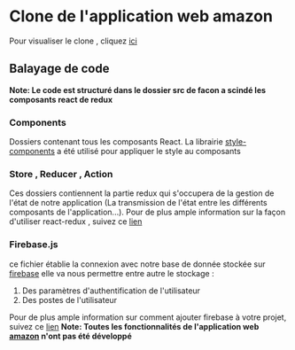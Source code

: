 # Clone de l'application web amazon 

Pour visualiser le clone , cliquez [ici](https://clone-3467b.web.app)

## Balayage de code 

**Note: Le code est structuré dans le dossier src de facon a scindé les composants react de redux**

### Components 

Dossiers contenant tous les composants React. La librairie [style-components](https://www.npmjs.com/package/style-components) a été utilisé pour appliquer le style au composants

### Store , Reducer , Action

Ces dossiers contiennent la partie redux qui s'occupera de la gestion de l'état de notre application (La transmission de l'état entre les différents composants de l'application...). 
Pour de plus ample information sur la façon d'utiliser react-redux , suivez ce [lien](https://react-redux.js.org/introduction/getting-started)

### Firebase.js 

ce fichier établie la connexion avec notre base de donnée stockée sur [firebase](https://firebase.google.com) elle va nous permettre entre autre le stockage : 
1. Des paramètres d'authentification de l'utilisateur 
2. Des postes de l'utilisateur

Pour de plus ample information sur comment ajouter firebase à votre projet, suivez ce [lien](https://firebase.google.com/docs/web/setup)
**Note: Toutes les fonctionnalités de l'application web [amazon](https://www.amazon.fr/) n'ont pas été développé**

